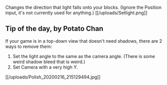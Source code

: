 Changes the direction that light falls onto your blocks. (Ignore the Position input, it's not currently used for anything.)
[[/uploads/Setlight.png]]

## Tip of the day, by Potato Chan
If your game is in a top-down view that doesn't need shadows, there are 2 ways to remove them:
1. Set the light angle to the same as the camera angle. (There is some weird shadow bleed that is weird.)
2. Set Camera with a very high Y.

[[/uploads/Polish_20200216_215129494.jpg]]